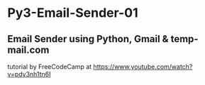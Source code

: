 # Py3-Email-Sender-01
## Email Sender using Python, Gmail & temp-mail.com 
tutorial by FreeCodeCamp at https://www.youtube.com/watch?v=pdy3nh1tn6I
